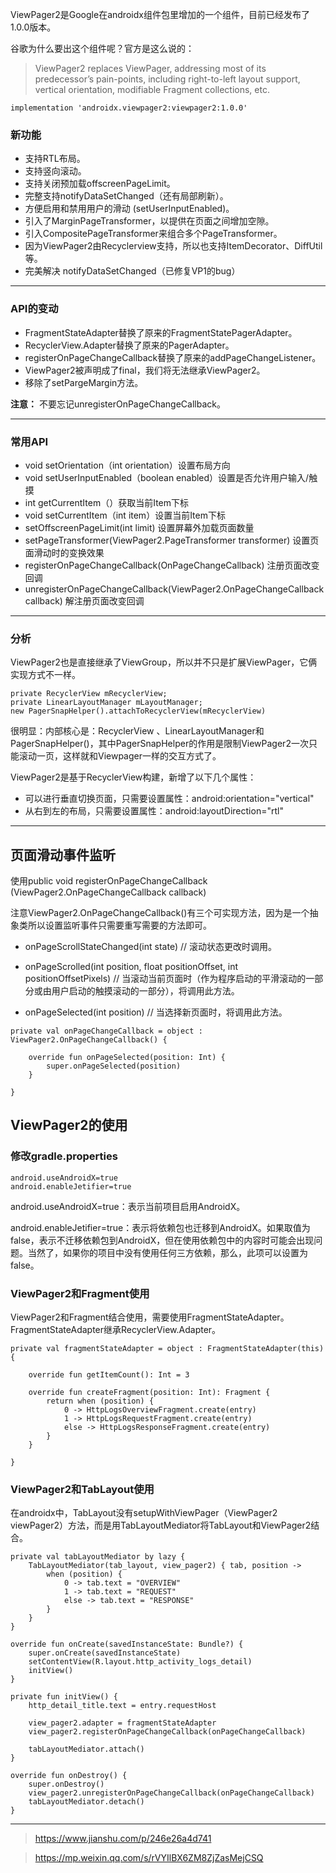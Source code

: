 ViewPager2是Google在androidx组件包里增加的一个组件，目前已经发布了1.0.0版本。

谷歌为什么要出这个组件呢？官方是这么说的：

> ViewPager2 replaces ViewPager, addressing most of its predecessor’s pain-points, including right-to-left layout support, vertical orientation, modifiable Fragment collections, etc.

```
implementation 'androidx.viewpager2:viewpager2:1.0.0'
```

### 新功能

* 支持RTL布局。
* 支持竖向滚动。
* 支持关闭预加载offscreenPageLimit。
* 完整支持notifyDataSetChanged（还有局部刷新）。
* 方便启用和禁用用户的滑动 (setUserInputEnabled)。
* 引入了MarginPageTransformer，以提供在页面之间增加空隙。
* 引入CompositePageTransformer来组合多个PageTransformer。
* 因为ViewPager2由Recyclerview支持，所以也支持ItemDecorator、DiffUtil等。
* 完美解决 notifyDataSetChanged（已修复VP1的bug）

***

### API的变动

* FragmentStateAdapter替换了原来的FragmentStatePagerAdapter。
* RecyclerView.Adapter替换了原来的PagerAdapter。
* registerOnPageChangeCallback替换了原来的addPageChangeListener。
* ViewPager2被声明成了final，我们将无法继承ViewPager2。
* 移除了setPargeMargin方法。

**注意：** 不要忘记unregisterOnPageChangeCallback。

***

### 常用API

* void setOrientation（int orientation）设置布局方向
* void setUserInputEnabled（boolean enabled）设置是否允许用户输入/触摸
* int getCurrentItem（）获取当前Item下标
* void setCurrentItem（int item）设置当前Item下标
* setOffscreenPageLimit(int limit) 设置屏幕外加载页面数量
* setPageTransformer(ViewPager2.PageTransformer transformer) 设置页面滑动时的变换效果
* registerOnPageChangeCallback(OnPageChangeCallback) 注册页面改变回调
* unregisterOnPageChangeCallback(ViewPager2.OnPageChangeCallback callback) 解注册页面改变回调

***

### 分析

ViewPager2也是直接继承了ViewGroup，所以并不只是扩展ViewPager，它俩实现方式不一样。

```
private RecyclerView mRecyclerView;
private LinearLayoutManager mLayoutManager;
new PagerSnapHelper().attachToRecyclerView(mRecyclerView)
```

很明显：内部核心是：RecyclerView 、LinearLayoutManager和PagerSnapHelper()，其中PagerSnapHelper的作用是限制ViewPager2一次只能滚动一页，这样就和Viewpager一样的交互方式了。

ViewPager2是基于RecyclerView构建，新增了以下几个属性：
* 可以进行垂直切换页面，只需要设置属性：android:orientation="vertical"
* 从右到左的布局，只需要设置属性：android:layoutDirection="rtl"

***

## 页面滑动事件监听

使用public void registerOnPageChangeCallback (ViewPager2.OnPageChangeCallback callback)

注意ViewPager2.OnPageChangeCallback()有三个可实现方法，因为是一个抽象类所以设置监听事件只需要重写需要的方法即可。

* onPageScrollStateChanged(int state) // 滚动状态更改时调用。

* onPageScrolled(int position, float positionOffset, int positionOffsetPixels) // 当滚动当前页面时（作为程序启动的平滑滚动的一部分或由用户启动的触摸滚动的一部分），将调用此方法。

* onPageSelected(int position) // 当选择新页面时，将调用此方法。

```
private val onPageChangeCallback = object : ViewPager2.OnPageChangeCallback() {

    override fun onPageSelected(position: Int) {
        super.onPageSelected(position)
    }

}
```

## ViewPager2的使用

### 修改gradle.properties

```
android.useAndroidX=true
android.enableJetifier=true
```

android.useAndroidX=true：表示当前项目启用AndroidX。

android.enableJetifier=true：表示将依赖包也迁移到AndroidX。如果取值为false，表示不迁移依赖包到AndroidX，但在使用依赖包中的内容时可能会出现问题。当然了，如果你的项目中没有使用任何三方依赖，那么，此项可以设置为false。

### ViewPager2和Fragment使用

ViewPager2和Fragment结合使用，需要使用FragmentStateAdapter。FragmentStateAdapter继承RecyclerView.Adapter。

```
private val fragmentStateAdapter = object : FragmentStateAdapter(this) {

    override fun getItemCount(): Int = 3

    override fun createFragment(position: Int): Fragment {
        return when (position) {
            0 -> HttpLogsOverviewFragment.create(entry)
            1 -> HttpLogsRequestFragment.create(entry)
            else -> HttpLogsResponseFragment.create(entry)
        }
    }

}
```

### ViewPager2和TabLayout使用

在androidx中，TabLayout没有setupWithViewPager（ViewPager2 viewPager2）方法，而是用TabLayoutMediator将TabLayout和ViewPager2结合。

```
private val tabLayoutMediator by lazy {
    TabLayoutMediator(tab_layout, view_pager2) { tab, position ->
        when (position) {
            0 -> tab.text = "OVERVIEW"
            1 -> tab.text = "REQUEST"
            else -> tab.text = "RESPONSE"
        }
    }
}

override fun onCreate(savedInstanceState: Bundle?) {
    super.onCreate(savedInstanceState)
    setContentView(R.layout.http_activity_logs_detail)
    initView()
}

private fun initView() {
    http_detail_title.text = entry.requestHost

    view_pager2.adapter = fragmentStateAdapter
    view_pager2.registerOnPageChangeCallback(onPageChangeCallback)

    tabLayoutMediator.attach()
}

override fun onDestroy() {
    super.onDestroy()
    view_pager2.unregisterOnPageChangeCallback(onPageChangeCallback)
    tabLayoutMediator.detach()
}
```

***

> https://www.jianshu.com/p/246e26a4d741

> https://mp.weixin.qq.com/s/rVYIlBX6ZM8ZjZasMejCSQ